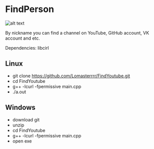 # FindPerson
![alt text](https://i.imgur.com/pyKIDXx.png)

By nickname you can find a channel on YouTube, GitHub account, VK account and etc.

Dependencies: libcirl
## Linux
- git clone https://github.com/Lomasterrrr/FindYoutube.git
- cd FindYoutube
- g++ -lcurl -fpermissive main.cpp
- ./a.out

## Windows
- download git
- unzip
- cd FindYoutube
- g++ -lcurl -fpermissive main.cpp
- open exe
